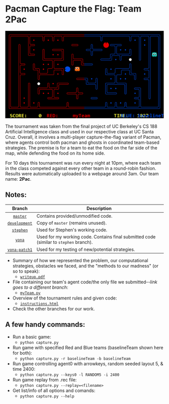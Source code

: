 # Pacman Capture the Flag: Team 2Pac

![Screenshot](screenshot.png)

The tournament was taken from the final project of UC Berkeley's CS 188 Artificial Intelligence class and used in our respective class at UC Santa Cruz. Overall, it involves a multi-player capture-the-flag variant of Pacman, where agents control both pacman and ghosts in coordinated team-based strategies. The premise is for a team to eat the food on the far side of the map, while defending the food on its home side.

For 10 days this tournament was run every night at 10pm, where each team in the class competed against every other team in a round-robin fashion. Results were automatically uploaded to a webpage around 3am. Our team name: **2Pac**.

## Notes:

|                  Branch                 |                                       Description                                      |
|:---------------------------------------:|----------------------------------------------------------------------------------------|
| [`master`](../../tree/master)           | Contains provided/unmodified code.                                                     |
| [`development`](../../tree/development) | Copy of `master` (remains unused).                                                     |
| [`stephen`](../../tree/stephen)         | Used for Stephen's working code.                                                       |
| [`yona`](../../tree/yona/)              | Used for my working code. Contains final submitted code (similar to `stephen` branch). |
| [`yona-patch1`](../../tree/yona-patch1) | Used for my testing of new/potential strategies.                                       |

* Summary of how we represented the problem, our computational strategies, obstacles we faced, and the "methods to our madness" (or so to speak):
  * [`writeup.pdf`](./writeup.pdf)
* File containing our team's agent code/the only file we submitted--*link goes to a different branch*: 
  * [`myTeam.py`](../yona/myTeam.py)
* Overview of the tournament rules and given code:
  * [`instructions.html`](./instructions.html)
* Check the other branches for our work.

## A few handy commands:

* Run a basic game:
  * `python capture.py`
* Run game with specified Red and Blue teams (baselineTeam shown here for both):
  * `python capture.py -r baselineTeam -b baselineTeam`
* Run game controlling agent0 with arrowkeys, random seeded layout 5, & time 2400:
  * `python capture.py --keys0 -l RANDOM5 -i 2400`
* Run game replay from .rec file:
  * `python capture.py --replay=<filename>`
* Get list/info of all options and comands:
  * `python capture.py --help`
